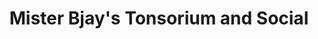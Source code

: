 ---
title: "Mister Bjay's Tonsorium and Social"
url: /kansas-city/mister-bjays-tonsorium-and-social/
shop: Friseur
---